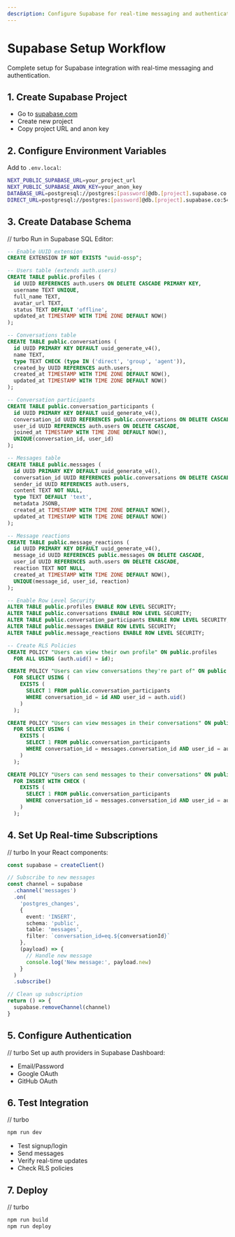 ```yaml
---
description: Configure Supabase for real-time messaging and authentication
---
```


# Supabase Setup Workflow

Complete setup for Supabase integration with real-time messaging and authentication.

## 1. Create Supabase Project
- Go to [supabase.com](https://supabase.com)
- Create new project
- Copy project URL and anon key

## 2. Configure Environment Variables
Add to `.env.local`:
```bash
NEXT_PUBLIC_SUPABASE_URL=your_project_url
NEXT_PUBLIC_SUPABASE_ANON_KEY=your_anon_key
DATABASE_URL=postgresql://postgres:[password]@db.[project].supabase.co:6543/postgres?pgbouncer=true
DIRECT_URL=postgresql://postgres:[password]@db.[project].supabase.co:5432/postgres
```

## 3. Create Database Schema
// turbo
Run in Supabase SQL Editor:

```sql
-- Enable UUID extension
CREATE EXTENSION IF NOT EXISTS "uuid-ossp";

-- Users table (extends auth.users)
CREATE TABLE public.profiles (
  id UUID REFERENCES auth.users ON DELETE CASCADE PRIMARY KEY,
  username TEXT UNIQUE,
  full_name TEXT,
  avatar_url TEXT,
  status TEXT DEFAULT 'offline',
  updated_at TIMESTAMP WITH TIME ZONE DEFAULT NOW()
);

-- Conversations table
CREATE TABLE public.conversations (
  id UUID PRIMARY KEY DEFAULT uuid_generate_v4(),
  name TEXT,
  type TEXT CHECK (type IN ('direct', 'group', 'agent')),
  created_by UUID REFERENCES auth.users,
  created_at TIMESTAMP WITH TIME ZONE DEFAULT NOW(),
  updated_at TIMESTAMP WITH TIME ZONE DEFAULT NOW()
);

-- Conversation participants
CREATE TABLE public.conversation_participants (
  id UUID PRIMARY KEY DEFAULT uuid_generate_v4(),
  conversation_id UUID REFERENCES public.conversations ON DELETE CASCADE,
  user_id UUID REFERENCES auth.users ON DELETE CASCADE,
  joined_at TIMESTAMP WITH TIME ZONE DEFAULT NOW(),
  UNIQUE(conversation_id, user_id)
);

-- Messages table
CREATE TABLE public.messages (
  id UUID PRIMARY KEY DEFAULT uuid_generate_v4(),
  conversation_id UUID REFERENCES public.conversations ON DELETE CASCADE,
  sender_id UUID REFERENCES auth.users,
  content TEXT NOT NULL,
  type TEXT DEFAULT 'text',
  metadata JSONB,
  created_at TIMESTAMP WITH TIME ZONE DEFAULT NOW(),
  updated_at TIMESTAMP WITH TIME ZONE DEFAULT NOW()
);

-- Message reactions
CREATE TABLE public.message_reactions (
  id UUID PRIMARY KEY DEFAULT uuid_generate_v4(),
  message_id UUID REFERENCES public.messages ON DELETE CASCADE,
  user_id UUID REFERENCES auth.users ON DELETE CASCADE,
  reaction TEXT NOT NULL,
  created_at TIMESTAMP WITH TIME ZONE DEFAULT NOW(),
  UNIQUE(message_id, user_id, reaction)
);

-- Enable Row Level Security
ALTER TABLE public.profiles ENABLE ROW LEVEL SECURITY;
ALTER TABLE public.conversations ENABLE ROW LEVEL SECURITY;
ALTER TABLE public.conversation_participants ENABLE ROW LEVEL SECURITY;
ALTER TABLE public.messages ENABLE ROW LEVEL SECURITY;
ALTER TABLE public.message_reactions ENABLE ROW LEVEL SECURITY;

-- Create RLS Policies
CREATE POLICY "Users can view their own profile" ON public.profiles
  FOR ALL USING (auth.uid() = id);

CREATE POLICY "Users can view conversations they're part of" ON public.conversations
  FOR SELECT USING (
    EXISTS (
      SELECT 1 FROM public.conversation_participants
      WHERE conversation_id = id AND user_id = auth.uid()
    )
  );

CREATE POLICY "Users can view messages in their conversations" ON public.messages
  FOR SELECT USING (
    EXISTS (
      SELECT 1 FROM public.conversation_participants
      WHERE conversation_id = messages.conversation_id AND user_id = auth.uid()
    )
  );

CREATE POLICY "Users can send messages to their conversations" ON public.messages
  FOR INSERT WITH CHECK (
    EXISTS (
      SELECT 1 FROM public.conversation_participants
      WHERE conversation_id = messages.conversation_id AND user_id = auth.uid()
    )
  );
```

## 4. Set Up Real-time Subscriptions
// turbo
In your React components:

```typescript
const supabase = createClient()

// Subscribe to new messages
const channel = supabase
  .channel('messages')
  .on(
    'postgres_changes',
    {
      event: 'INSERT',
      schema: 'public',
      table: 'messages',
      filter: `conversation_id=eq.${conversationId}`
    },
    (payload) => {
      // Handle new message
      console.log('New message:', payload.new)
    }
  )
  .subscribe()

// Clean up subscription
return () => {
  supabase.removeChannel(channel)
}
```

## 5. Configure Authentication
// turbo
Set up auth providers in Supabase Dashboard:
- Email/Password
- Google OAuth
- GitHub OAuth

## 6. Test Integration
// turbo
```bash
npm run dev
```
- Test signup/login
- Send messages
- Verify real-time updates
- Check RLS policies

## 7. Deploy
// turbo
```bash
npm run build
npm run deploy
```
